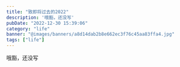 ```yaml
---
title: "致即将过去的2022"
description: '哦豁，还没写'
pubDate: "2022-12-30 15:39:06"
category: "life"
banner: "@images/banners/a8d14dab2b8e662ec3f76c45aa83ffa4.jpg"
tags: ["life"]
---
```


哦豁，还没写